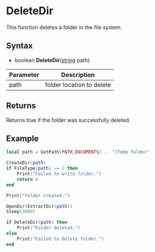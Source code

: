 # DeleteDir

This function deletes a folder in the file system.

## Syntax

- boolean **DeleteDir**([string](https://www.lua.org/manual/5.4/manual.html#6.4) path)

| Parameter | Description |
| --- | --- |
| path | folder location to delete |

## Returns

Returns true if the folder was successfully deleted.

## Example

```lua
local path = GetPath(PATH_DOCUMENTS) .. "/Temp Folder"

CreateDir(path)
if FileType(path) ~= 2 then
    Print("Failed to write folder.")
    return 0
end

Print("Folder created.")

OpenDir(ExtractDir(path))
Sleep(3000)

if DeleteDir(path) then
    Print("Folder deleted.")
else
    Print("Failed to delete folder.")
end
```
